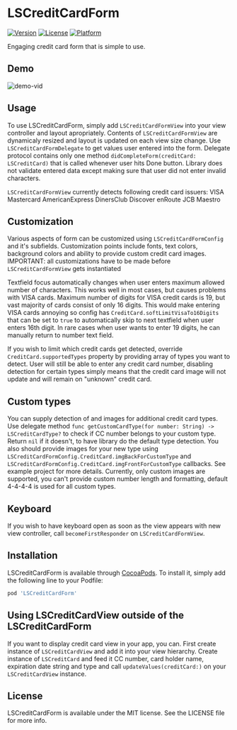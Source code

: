 # LSCreditCardForm

[![Version](https://img.shields.io/cocoapods/v/LSCreditCardForm.svg?style=flat)](http://cocoapods.org/pods/LSCreditCardForm)
[![License](https://img.shields.io/cocoapods/l/LSCreditCardForm.svg?style=flat)](http://cocoapods.org/pods/LSCreditCardForm)
[![Platform](https://img.shields.io/cocoapods/p/LSCreditCardForm.svg?style=flat)](http://cocoapods.org/pods/LSCreditCardForm)

Engaging credit card form that is simple to use.

## Demo

![demo-vid](cc.gif)

## Usage

To use LSCreditCardForm, simply add `LSCreditCardFormView` into your view controller and layout apropriately.
Contents of `LSCreditCardFormView` are dynamicaly resized and layout is updated on each view size change.
Use `LSCreditCardFormDelegate` to get values user entered into the form. Delegate protocol contains only one method
`didCompleteForm(creditCard: LSCreditCard)` that is called whenever user hits Done button. Library does not validate 
entered data except making sure that user did not enter invalid characters.

`LSCreditCardFormView` currently detects following credit card issuers:
VISA
Mastercard
AmericanExpress
DinersClub
Discover
enRoute
JCB
Maestro

## Customization

Various aspects of form can be customized using `LSCreditCardFormConfig` and it's subfields. Customization points include fonts, text colors, 
background colors and ability to provide custom credit card images. 
IMPORTANT: all customizations have to be made before `LSCreditCardFormView` gets instantiated

Textfield focus automatically changes when user enters maximum allowed number of characters. This works well in most cases, but causes
problems with VISA cards. Maximum number of digits for VISA credit cards is 19, but vast majority of cards consist of only 16 digits.
This would make entering VISA cards annoying so config has `CreditCard.softLimitVisaTo16Digits` that can be set to `true` 
to automatically skip to next textfield when user enters 16th digit. In rare cases when user wants to enter 19 digits, he can manually return
to number text field. 

If you wish to limit which credit cards get detected, override `CreditCard.supportedTypes` property by providing array of types you 
want to detect. User will still be able to enter any credit card number, disabling detection for certain types simply means that the credit
card image will not update and will remain on "unknown" credit card.

## Custom types

You can supply detection of and images for additional credit card types. Use delegate method `func getCustomCardType(for number: String) -> LSCreditCardType?` 
to check if CC number belongs to your custom type. Return `nil` if it doesn't, to have library do the default type detection. You also should 
provide images for your new type using `LSCreditCardFormConfig.CreditCard.imgBackForCustomType` and `LSCreditCardFormConfig.CreditCard.imgFrontForCustomType` 
callbacks. See example project for more details.
Currently, only custom images are supported, you can't provide custom number length and formatting, default 4-4-4-4 is used for all custom types.

## Keyboard

If you wish to have keyboard open as soon as the view appears with new view controller, call `becomeFirstResponder` on `LSCreditCardFormView`. 

## Installation

LSCreditCardForm is available through [CocoaPods](http://cocoapods.org). To install
it, simply add the following line to your Podfile:

```ruby
pod 'LSCreditCardForm'
```

## Using LSCreditCardView outside of the LSCreditCardForm

If you want to display credit card view in your app, you can. First create instance of `LSCreditCardView` and add it into your view hierarchy.
Create instance of `LSCreditCard` and feed it CC number, card holder name, expiration date string and type and call `updateValues(creditCard:)`
on your `LSCreditCardView` instance. 

## License

LSCreditCardForm is available under the MIT license. See the LICENSE file for more info.
